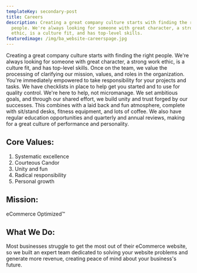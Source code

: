 ```yaml
---
templateKey: secondary-post
title: Careers
description: Creating a great company culture starts with finding the right
  people. We're always looking for someone with great character, a strong work
  ethic, is a culture fit, and has top-level skills.
featuredimage: /img/ba_website-careerspage.jpg
---
```

Creating a great company culture starts with finding the right people. We're always looking for someone with great character, a strong work ethic, is a culture fit, and has top-level skills. Once on the team, we value the processing of clarifying our mission, values, and roles in the organization. You're immediately empowered to take responsibility for your projects and tasks. We have checklists in place to help get you started and to use for quality control. We're here to help, not micromanage. We set ambitious goals, and through our shared effort, we build unity and trust forged by our successes. This combines with a laid back and fun atmosphere, complete with sit/stand desks, fitness equipment, and lots of coffee. We also have regular education opportunities and quarterly and annual reviews, making for a great culture of performance and personality.

## **Core Values:**

1. Systematic excellence
2. Courteous Candor
3. Unity and fun
4. Radical responsibility
5. Personal growth



## **Mission:** 

eCommerce Optimized™



## **What We Do:**

Most businesses struggle to get the most out of their eCommerce website, so we built an expert team dedicated to solving your website problems and generate more revenue, creating peace of mind about your business's future.